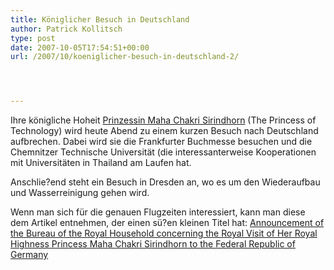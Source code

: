 ```yaml
---
title: Königlicher Besuch in Deutschland
author: Patrick Kollitsch
type: post
date: 2007-10-05T17:54:51+00:00
url: /2007/10/koeniglicher-besuch-in-deutschland-2/




---
```

Ihre königliche Hoheit [Prinzessin Maha Chakri Sirindhorn][1] (The Princess of Technology) wird heute Abend zu einem kurzen Besuch nach Deutschland aufbrechen. Dabei wird sie die Frankfurter Buchmesse besuchen und die Chemnitzer Technische Universität (die interessanterweise Kooperationen mit Universitäten in Thailand am Laufen hat.

Anschlie?end steht ein Besuch in Dresden an, wo es um den Wiederaufbau und Wasserreinigung gehen wird.

Wenn man sich für die genauen Flugzeiten interessiert, kann man diese dem Artikel entnehmen, der einen sü?en kleinen Titel hat: [Announcement of the Bureau of the Royal Household concerning the Royal Visit of Her Royal Highness Princess Maha Chakri Sirindhorn to the Federal Republic of Germany][2]

 [1]: http://en.wikipedia.org/wiki/Sirindhorn
 [2]: http://thainews.prd.go.th/newsenglish/previewnews.php?news_id=255010050042&news_headline=Announcement